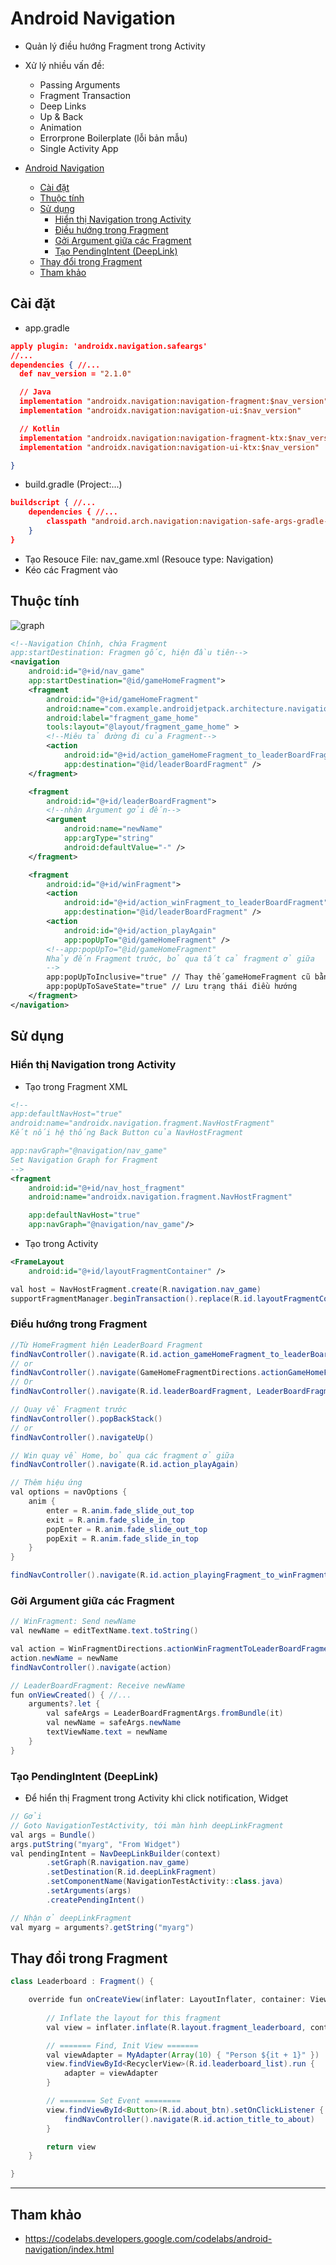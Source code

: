 # Android Navigation

- Quản lý điều hướng Fragment trong Activity
- Xử lý nhiều vấn đề:
  - Passing Arguments
  - Fragment Transaction
  - Deep Links
  - Up & Back
  - Animation
  - Errorprone Boilerplate (lỗi bản mẫu)
  - Single Activity App

- [Android Navigation](#android-navigation)
  - [Cài đặt](#cài-đặt)
  - [Thuộc tính](#thuộc-tính)
  - [Sử dụng](#sử-dụng)
    - [Hiển thị Navigation trong Activity](#hiển-thị-navigation-trong-activity)
    - [Điều hướng trong Fragment](#điều-hướng-trong-fragment)
    - [Gởi Argument giữa các Fragment](#gởi-argument-giữa-các-fragment)
    - [Tạo PendingIntent (DeepLink)](#tạo-pendingintent-deeplink)
  - [Thay đổi trong Fragment](#thay-đổi-trong-fragment)
  - [Tham khảo](#tham-khảo)

## Cài đặt

- app.gradle

```json
apply plugin: 'androidx.navigation.safeargs'
//...
dependencies { //...
  def nav_version = "2.1.0"

  // Java
  implementation "androidx.navigation:navigation-fragment:$nav_version"
  implementation "androidx.navigation:navigation-ui:$nav_version"

  // Kotlin
  implementation "androidx.navigation:navigation-fragment-ktx:$nav_version"
  implementation "androidx.navigation:navigation-ui-ktx:$nav_version"

}
```

- build.gradle (Project:...)

```json
buildscript { //...
    dependencies { //...
        classpath "android.arch.navigation:navigation-safe-args-gradle-plugin:1.0.0"
    }
}
```

- Tạo Resouce File: nav_game.xml (Resouce type: Navigation)
- Kéo các Fragment vào

## Thuộc tính

![graph](navigation_graph.jpg)

```xml
<!--Navigation Chính, chứa Fragment 
app:startDestination: Fragmen gốc, hiện đầu tiên-->
<navigation
    android:id="@+id/nav_game"
    app:startDestination="@id/gameHomeFragment">
    <fragment
        android:id="@+id/gameHomeFragment"
        android:name="com.example.androidjetpack.architecture.navigation.fragments.GameHomeFragment"
        android:label="fragment_game_home"
        tools:layout="@layout/fragment_game_home" >
        <!--Miêu tả đường đi của Fragment-->
        <action
            android:id="@+id/action_gameHomeFragment_to_leaderBoardFragment"
            app:destination="@id/leaderBoardFragment" />
    </fragment>

    <fragment
        android:id="@+id/leaderBoardFragment">
        <!--nhận Argument gởi đến-->
        <argument
            android:name="newName"
            app:argType="string"
            android:defaultValue="-" />
    </fragment>

    <fragment
        android:id="@+id/winFragment">
        <action
            android:id="@+id/action_winFragment_to_leaderBoardFragment"
            app:destination="@id/leaderBoardFragment" />
        <action
            android:id="@+id/action_playAgain"
            app:popUpTo="@id/gameHomeFragment" />
        <!--app:popUpTo="@id/gameHomeFragment"
        Nhảy đến Fragment trước, bỏ qua tất cả fragment ở giữa
        -->
        app:popUpToInclusive="true" // Thay thế gameHomeFragment cũ bằng mới
        app:popUpToSaveState="true" // Lưu trạng thái điều hướng
    </fragment>
</navigation>
```


## Sử dụng

### Hiển thị Navigation trong Activity

- Tạo trong Fragment XML

```xml
<!--
app:defaultNavHost="true"
android:name="androidx.navigation.fragment.NavHostFragment"
Kết nối hệ thống Back Button của NavHostFragment

app:navGraph="@navigation/nav_game"
Set Navigation Graph for Fragment
-->
<fragment
    android:id="@+id/nav_host_fragment"
    android:name="androidx.navigation.fragment.NavHostFragment"

    app:defaultNavHost="true"
    app:navGraph="@navigation/nav_game"/>
```

- Tạo trong Activity

```xml
<FrameLayout
    android:id="@+id/layoutFragmentContainer" />
```

```java
val host = NavHostFragment.create(R.navigation.nav_game)
supportFragmentManager.beginTransaction().replace(R.id.layoutFragmentContainer, host).setPrimaryNavigationFragment(host).commit()
```

### Điều hướng trong Fragment

```java
//Từ HomeFragment hiện LeaderBoard Fragment
findNavController().navigate(R.id.action_gameHomeFragment_to_leaderBoardFragment, null)
// or
findNavController().navigate(GameHomeFragmentDirections.actionGameHomeFragmentToLeaderBoardFragment())
// Or
findNavController().navigate(R.id.leaderBoardFragment, LeaderBoardFragmentArgs().toBundle())

// Quay về Fragment trước
findNavController().popBackStack()
// or
findNavController().navigateUp()

// Win quay về Home, bỏ qua các fragment ở giữa
findNavController().navigate(R.id.action_playAgain)

// Thêm hiệu ứng
val options = navOptions {
    anim {
        enter = R.anim.fade_slide_out_top
        exit = R.anim.fade_slide_in_top
        popEnter = R.anim.fade_slide_out_top
        popExit = R.anim.fade_slide_in_top
    }
}

findNavController().navigate(R.id.action_playingFragment_to_winFragment, null, options)
```

### Gởi Argument giữa các Fragment

```java
// WinFragment: Send newName
val newName = editTextName.text.toString()

val action = WinFragmentDirections.actionWinFragmentToLeaderBoardFragment()
action.newName = newName
findNavController().navigate(action)

// LeaderBoardFragment: Receive newName
fun onViewCreated() { //...
    arguments?.let {
        val safeArgs = LeaderBoardFragmentArgs.fromBundle(it)
        val newName = safeArgs.newName
        textViewName.text = newName
    }
}
```

### Tạo PendingIntent (DeepLink)

- Để hiển thị Fragment trong Activity khi click notification, Widget

```java
// Gởi
// Goto NavigationTestActivity, tới màn hình deepLinkFragment
val args = Bundle()
args.putString("myarg", "From Widget")
val pendingIntent = NavDeepLinkBuilder(context)
        .setGraph(R.navigation.nav_game)
        .setDestination(R.id.deepLinkFragment)
        .setComponentName(NavigationTestActivity::class.java)
        .setArguments(args)
        .createPendingIntent()

// Nhận ở deepLinkFragment
val myarg = arguments?.getString("myarg")
```

## Thay đổi trong Fragment

```java
class Leaderboard : Fragment() {

    override fun onCreateView(inflater: LayoutInflater, container: ViewGroup?, savedInstanceState: Bundle?): View? {
        
        // Inflate the layout for this fragment
        val view = inflater.inflate(R.layout.fragment_leaderboard, container, false)

        // ======= Find, Init View =======
        val viewAdapter = MyAdapter(Array(10) { "Person ${it + 1}" })
        view.findViewById<RecyclerView>(R.id.leaderboard_list).run {
            adapter = viewAdapter
        }

        // ======== Set Event ========
        view.findViewById<Button>(R.id.about_btn).setOnClickListener {
            findNavController().navigate(R.id.action_title_to_about)
        }

        return view
    }

}
```

---

## Tham khảo

- <https://codelabs.developers.google.com/codelabs/android-navigation/index.html>
